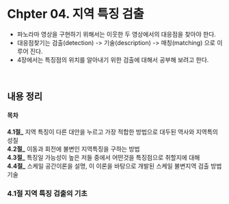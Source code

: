 # Chpter 04. 지역 특징 검출
* 파노라마 영상을 구현하기 위해서는 이웃한 두 영상에서의 대응점을 찾아야 한다.
* 대응점찾기는 검출(detection) -> 기술(description) -> 매칭(matching) 으로 이루어 진다.
* 4장에서는 특징점의 위치를 알아내기 위한 검출에 대해서 공부해 보려고 한다.
<br>


## 내용 정리  

#### 목차  
**4.1절_** 지역 특징이 다른 대안을 누르고 가장 적합한 방법으로 대두된 역사와 지역특의 성질  
**4.2절_** 이동과 회전에 불변인 지역특징을 구하는 방법  
**4.3절_** 특징일 가능성이 높은 저들 중에서 어떤것을 특징점으로 취할지에 대해  
**4.4절_** 스케일 공간이론을 설명, 이 이론을 바탕으로 개발된 스케일 불변지역 검출 방법 기술

### 4.1절 지역 특징 검출의 기초  

